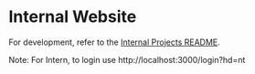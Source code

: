 # Internal Website

For development, refer to the [Internal Projects README](../README.md).

Note: For Intern, to login use http://localhost:3000/login?hd=nt
